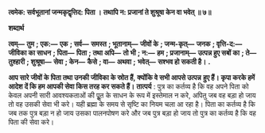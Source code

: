 **त्वमेक: सर्वभूतानां जन्मकृद्वृत्तिद: पिता ।** **तथापि न: प्रजानां ते शुश्रूषा केन वा भवेत् ॥ ७॥** 

**शब्दार्थ** 

**त्वम्—** **तुम** **; एक:—** **एक** **; सर्व—** **समस्त** **; भूतानाम्—** **जीवों के** **; जन्म-कृत्—** **जनक** **; वृत्ति-द:—** **जीविका का साधन** **; पिता—** **पिता** **; तथा अपि—** **तो भी** **; न:—** **हम** **; प्रजानाम्—** **उत्पन्न हुए सबों का** **; ते—** **तुश्हारी** **; शुश्रूषा—** **सेवा** **; केन—** **कैसे** **; वा—** **अथवा** **;** **भवेत्—** **सश्भव हो सकती है।** **.** 

**आप सारे जीवों के पिता तथा उनकी जीविका के स्रोत हैं, क्योंकि वे सभी आपसे उत्पन्न** **हुए हैं। कृपा करके हमें आदेश दें कि हम आपकी सेवा किस तरह कर सकते हैं।** **तात्पर्य** : पुत्र का कर्तव्य है कि वह अपने पिता को केवल अपनी सारी आवश्यकताओं की पूॢत के साधन के रूप में इस्तेमाल न करे, अपितु जब वह बड़ा हो जाय तो वह उसकी सेवा भी करे। यही ब्रह्मा के समय से सृष्टि का नियम चला आ रहा है। पिता का कर्तव्य है कि जब तक पुत्र बड़ा न हो जाय उसका पालनपोषण करे और जब पुत्र बड़ा हो जाय तो पुत्र का कर्तव्य है कि वह पिता की सेवा करे।  